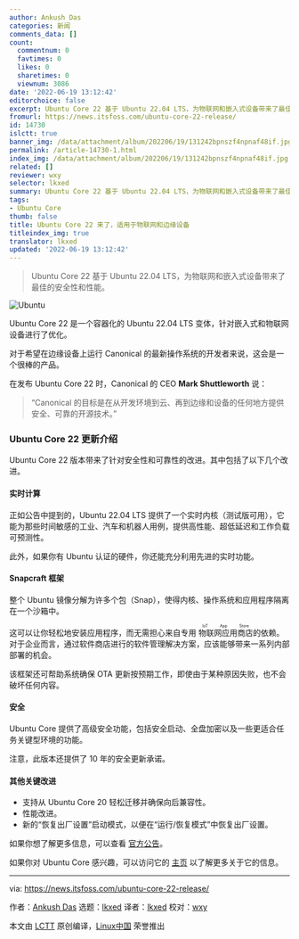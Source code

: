 ```yaml
---
author: Ankush Das
categories: 新闻
comments_data: []
count:
  commentnum: 0
  favtimes: 0
  likes: 0
  sharetimes: 0
  viewnum: 3086
date: '2022-06-19 13:12:42'
editorchoice: false
excerpt: Ubuntu Core 22 基于 Ubuntu 22.04 LTS，为物联网和嵌入式设备带来了最佳的安全性和性能。
fromurl: https://news.itsfoss.com/ubuntu-core-22-release/
id: 14730
islctt: true
banner_img: /data/attachment/album/202206/19/131242bpnszf4npnaf48if.jpg
permalink: /article-14730-1.html
index_img: /data/attachment/album/202206/19/131242bpnszf4npnaf48if.jpg.thumb.jpg
related: []
reviewer: wxy
selector: lkxed
summary: Ubuntu Core 22 基于 Ubuntu 22.04 LTS，为物联网和嵌入式设备带来了最佳的安全性和性能。
tags:
- Ubuntu Core
thumb: false
title: Ubuntu Core 22 来了，适用于物联网和边缘设备
titleindex_img: true
translator: lkxed
updated: '2022-06-19 13:12:42'
---
```



> 
> Ubuntu Core 22 基于 Ubuntu 22.04 LTS，为物联网和嵌入式设备带来了最佳的安全性和性能。
> 
> 
> 


![Ubuntu](/data/attachment/album/202206/19/131242bpnszf4npnaf48if.jpg)


Ubuntu Core 22 是一个容器化的 Ubuntu 22.04 LTS 变体，针对嵌入式和物联网设备进行了优化。


对于希望在边缘设备上运行 Canonical 的最新操作系统的开发者来说，这会是一个很棒的产品。


在发布 Ubuntu Core 22 时，Canonical 的 CEO **Mark Shuttleworth** 说：



> 
> “Canonical 的目标是在从开发环境到云、再到边缘和设备的任何地方提供安全、可靠的开源技术。”
> 
> 
> 


### Ubuntu Core 22 更新介绍






Ubuntu Core 22 版本带来了针对安全性和可靠性的改进。其中包括了以下几个改进。


#### 实时计算


正如公告中提到的，Ubuntu 22.04 LTS 提供了一个实时内核（测试版可用），它能为那些时间敏感的工业、汽车和机器人用例，提供高性能、超低延迟和工作负载可预测性。


此外，如果你有 Ubuntu 认证的硬件，你还能充分利用先进的实时功能。


#### Snapcraft 框架


整个 Ubuntu 镜像分解为许多个包（Snap），使得内核、操作系统和应用程序隔离在一个沙箱中。


这可以让你轻松地安装应用程序，而无需担心来自专用 <ruby> 物联网应用商店 <rt>  IoT App Store </rt></ruby> 的依赖。对于企业而言，通过软件商店进行的软件管理解决方案，应该能够带来一系列内部部署的机会。


该框架还可帮助系统确保 OTA 更新按预期工作，即使由于某种原因失败，也不会破坏任何内容。


#### 安全


Ubuntu Core 提供了高级安全功能，包括安全启动、全盘加密以及一些更适合任务关键型环境的功能。


注意，此版本还提供了 10 年的安全更新承诺。


#### 其他关键改进


* 支持从 Ubuntu Core 20 轻松迁移并确保向后兼容性。
* 性能改进。
* 新的“恢复出厂设置”启动模式，以便在“运行/恢复模式”中恢复出厂设置。


如果你想了解更多信息，可以查看 [官方公告](https://ubuntu.com/blog/canonical-ubuntu-core-22-is-now-available-optimised-for-iot-and-embedded-devices)。


如果你对 Ubuntu Core 感兴趣，可以访问它的 [主​​页](https://ubuntu.com/core) 以了解更多关于它的信息。




---


via: <https://news.itsfoss.com/ubuntu-core-22-release/>


作者：[Ankush Das](https://news.itsfoss.com/author/ankush/) 选题：[lkxed](https://github.com/lkxed) 译者：[lkxed](https://github.com/lkxed) 校对：[wxy](https://github.com/wxy)


本文由 [LCTT](https://github.com/LCTT/TranslateProject) 原创编译，[Linux中国](https://linux.cn/) 荣誉推出